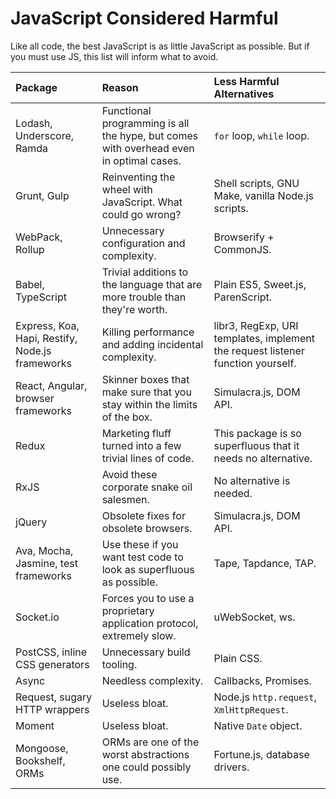 # JavaScript Considered Harmful

Like all code, the best JavaScript is as little JavaScript as possible. But if you must use JS, this list will inform what to avoid.

| Package | Reason | Less Harmful Alternatives |
|:--------|:-------|:--------------------------|
| Lodash, Underscore, Ramda | Functional programming is all the hype, but comes with overhead even in optimal cases. | `for` loop, `while` loop. |
| Grunt, Gulp | Reinventing the wheel with JavaScript. What could go wrong? | Shell scripts, GNU Make, vanilla Node.js scripts. |
| WebPack, Rollup | Unnecessary configuration and complexity. | Browserify + CommonJS. |
| Babel, TypeScript | Trivial additions to the language that are more trouble than they're worth. | Plain ES5, Sweet.js, ParenScript. |
| Express, Koa, Hapi, Restify, Node.js frameworks | Killing performance and adding incidental complexity. | libr3, RegExp, URI templates, implement the request listener function yourself. |
| React, Angular, browser frameworks | Skinner boxes that make sure that you stay within the limits of the box. | Simulacra.js, DOM API. |
| Redux | Marketing fluff turned into a few trivial lines of code. | This package is so superfluous that it needs no alternative. |
| RxJS | Avoid these corporate snake oil salesmen. | No alternative is needed. |
| jQuery | Obsolete fixes for obsolete browsers. | Simulacra.js, DOM API. |
| Ava, Mocha, Jasmine, test frameworks | Use these if you want test code to look as superfluous as possible. | Tape, Tapdance, TAP. |
| Socket.io | Forces you to use a proprietary application protocol, extremely slow. | uWebSocket, ws. |
| PostCSS, inline CSS generators | Unnecessary build tooling. | Plain CSS. |
| Async | Needless complexity. | Callbacks, Promises. |
| Request, sugary HTTP wrappers | Useless bloat. | Node.js `http.request`, `XmlHttpRequest`. |
| Moment | Useless bloat. | Native `Date` object. |
| Mongoose, Bookshelf, ORMs | ORMs are one of the worst abstractions one could possibly use. | Fortune.js, database drivers. |
